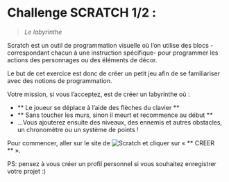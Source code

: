 # Challenge SCRATCH 1/2 :

> _Le labyrinthe_

Scratch est un outil de programmation visuelle où l’on utilise des blocs -correspondant chacun à une instruction spécifique- pour programmer les actions des personnages ou des éléments de décor.

Le but de cet exercice est donc de créer un petit jeu afin de se familiariser avec des notions de programmation.

Votre mission, si vous l’acceptez, est de créer un labyrinthe où :

- ** Le joueur se déplace à l’aide des flèches du clavier **
- ** Sans toucher les murs, sinon il meurt et recommence au début **
- …Vous ajouterez ensuite des niveaux, des ennemis et autres obstacles, un chronomètre ou un système de points !


Pour commencer, aller sur le site de ![Scratch](https://scratch.mit.edu/) et cliquer sur « ** CREER ** ».


PS: pensez à vous créer un profil personnel si vous souhaitez enregistrer votre projet :)

